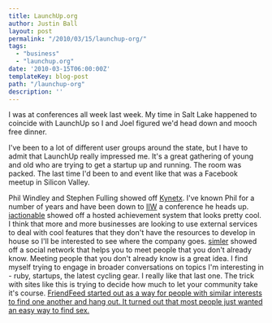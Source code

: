 ```yaml
---
title: LaunchUp.org
author: Justin Ball
layout: post
permalink: "/2010/03/15/launchup-org/"
tags:
  - "business"
  - "launchup.org"
date: '2010-03-15T06:00:00Z'
templateKey: blog-post
path: "/launchup-org"
description: ''
---
```


I was at conferences all week last week. My time in Salt Lake happened to coincide with LaunchUp so I and Joel figured we'd head down and mooch free dinner.

I've been to a lot of different user groups around the state, but I have to admit that LaunchUp really impressed me. It's a great gathering of young and old who are trying to get a startup up and running. The room was packed. The last time I'd been to and event like that was a Facebook meetup in Silicon Valley.

Phil Windley and Stephen Fulling showed off [Kynetx][1]. I've known Phil for a number of years and have been down to [IIW][2] a conference he heads up. [iactionable][3] showed off a hosted achievement system that looks pretty cool. I think that more and more businesses are looking to use external services to deal with cool features that they don't have the resources to develop in house so I'll be interested to see where the company goes. [simler][4] showed off a social network that helps you to meet people that you don't already know. Meeting people that you don't already know is a great idea. I find myself trying to engage in broader conversations on topics I'm interesting in - ruby, startups, the latest cycling gear. I really like that last one. The trick with sites like this is trying to decide how much to let your community take it's course. [FriendFeed started out as a way for people with similar interests to find one another and hang out. It turned out that most people just wanted an easy way to find sex.][5] 

 [1]: http://www.kynetx.com
 [2]: http://iiw.idcommons.net/Main_Page
 [3]: http://iactionable.com/
 [4]: http://simler.com/
 [5]: http://money.cnn.com/magazines/business2/business2_archive/2007/04/01/8403370/index.htm
